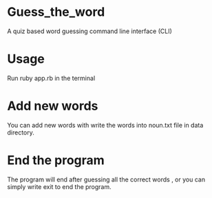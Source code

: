 # Guess_the_word
A quiz based word guessing command line interface (CLI)

# Usage
Run ruby app.rb in the terminal

# Add new words
You can add new words with write the words into noun.txt file in data directory.

# End the program
The program will end after guessing all the correct words , or you can simply write exit to end the program.
